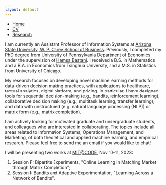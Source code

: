 ```yaml
---
layout: default
---
```


<ul class='menu'>
<li><a href="./">Home</a></li>
<li><a href="./CV.pdf">CV</a></li>
<li><a href="./research.html">Research</a></li>
</ul>

<p>I am currently an Assistant Professor of Information Systems at <a href="https://wpcarey.asu.edu/">Arizona State University, W. P. Carey School of Business</a>. Previously, I completed my PhD degree from University of Pennsylvania Department of Economics under the supervision of <a href="https://hamsabastani.github.io"> Hamsa Bastani</a>. I received a B.S. in Mathematics and a B.A. in Economics from Tsinghua University, and a M.S. in Statistics from University of Chicago. </p>

<p>My research focuses on developing novel machine learning methods for data-driven decision making practices, with applications to healthcare, textual analytics, digital platform, and pricing. In particular, I have designed tools for sequential decision-making (e.g., bandits, reinforcement learning), collaborative decision making (e.g., multitask learning, transfer learning), and data with unstructured (e.g. natural language processing (NLP)) or matrix form (e.g., matrix completion). </p>

<p>
I am actively looking for motivated graduate and undergraduate students, and colleagues who are interested in collaborating. The topics include all areas related to Information Systems, Operations Management, and Marketing, of both theoretical and applied machine learning, and empirical research. Please feel free to send me an email if you would like to chat! 
</p>

<p>
I will be presenting two works at <a href="https://ide.mit.edu/events/2023-conference-on-digital-experimentation-mit-codemit/">MIT@CODE</a>, Nov 10-11, 2023:
<ol>
<li>Session F: Bipartite Experiments, "Online Learning in Matching Market through Matrix Completion";</li>
<li>Session I: Bandits and Adaptive Experimentation, "Learning Across a Network of Bandits".</li>
</ol>
</p>
